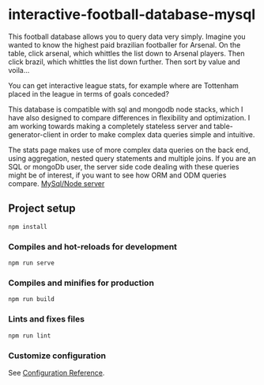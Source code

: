 # interactive-football-database-mysql
This football database allows you to query data very simply.
Imagine you wanted to know the highest paid brazilian footballer for Arsenal.
On the table, click arsenal, which whittles the list down to Arsenal players.
Then click brazil, which whittles the list down further.
Then sort by value and voila...

You can get interactive league stats, for example where are Tottenham placed in the league in terms of goals conceded?

This database is compatible with sql and mongodb node stacks, which I have also designed to compare differences in flexibility and optimization. I am working towards making a completely stateless server and table-generator-client in order to make complex data queries simple and intuitive.

The stats page makes use of more complex data queries on the back end, using aggregation, nested query statements and multiple joins. If you are an SQL or mongoDb user, the server side code dealing with these queries might be of interest, if you want to see how ORM and ODM queries compare.
[MySql/Node server](https://github.com/al-mister-dog/football-database-mysql)
## Project setup
```
npm install
```

### Compiles and hot-reloads for development
```
npm run serve
```

### Compiles and minifies for production
```
npm run build
```

### Lints and fixes files
```
npm run lint
```

### Customize configuration
See [Configuration Reference](https://cli.vuejs.org/config/).
